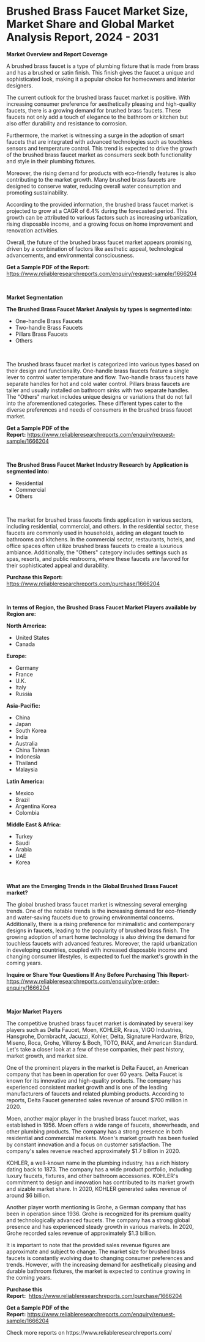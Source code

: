 <p><h1>Brushed Brass Faucet Market Size, Market Share and Global Market Analysis Report, 2024 - 2031</h1></p><p><strong>Market Overview and Report Coverage</strong></p>
<p><p>A brushed brass faucet is a type of plumbing fixture that is made from brass and has a brushed or satin finish. This finish gives the faucet a unique and sophisticated look, making it a popular choice for homeowners and interior designers.</p><p>The current outlook for the brushed brass faucet market is positive. With increasing consumer preference for aesthetically pleasing and high-quality faucets, there is a growing demand for brushed brass faucets. These faucets not only add a touch of elegance to the bathroom or kitchen but also offer durability and resistance to corrosion.</p><p>Furthermore, the market is witnessing a surge in the adoption of smart faucets that are integrated with advanced technologies such as touchless sensors and temperature control. This trend is expected to drive the growth of the brushed brass faucet market as consumers seek both functionality and style in their plumbing fixtures.</p><p>Moreover, the rising demand for products with eco-friendly features is also contributing to the market growth. Many brushed brass faucets are designed to conserve water, reducing overall water consumption and promoting sustainability.</p><p>According to the provided information, the brushed brass faucet market is projected to grow at a CAGR of 6.4% during the forecasted period. This growth can be attributed to various factors such as increasing urbanization, rising disposable income, and a growing focus on home improvement and renovation activities.</p><p>Overall, the future of the brushed brass faucet market appears promising, driven by a combination of factors like aesthetic appeal, technological advancements, and environmental consciousness.</p></p>
<p><strong>Get a Sample PDF of the Report:</strong> <a href="https://www.reliableresearchreports.com/enquiry/request-sample/1666204">https://www.reliableresearchreports.com/enquiry/request-sample/1666204</a></p>
<p>&nbsp;</p>
<p><strong>Market Segmentation</strong></p>
<p><strong>The Brushed Brass Faucet Market Analysis by types is segmented into:</strong></p>
<p><ul><li>One-handle Brass Faucets</li><li>Two-handle Brass Faucets</li><li>Pillars Brass Faucets</li><li>Others</li></ul></p>
<p>&nbsp;</p>
<p><p>The brushed brass faucet market is categorized into various types based on their design and functionality. One-handle brass faucets feature a single lever to control water temperature and flow. Two-handle brass faucets have separate handles for hot and cold water control. Pillars brass faucets are taller and usually installed on bathroom sinks with two separate handles. The "Others" market includes unique designs or variations that do not fall into the aforementioned categories. These different types cater to the diverse preferences and needs of consumers in the brushed brass faucet market.</p></p>
<p><strong>Get a Sample PDF of the Report:</strong>&nbsp;<a href="https://www.reliableresearchreports.com/enquiry/request-sample/1666204">https://www.reliableresearchreports.com/enquiry/request-sample/1666204</a></p>
<p>&nbsp;</p>
<p><strong>The Brushed Brass Faucet Market Industry Research by Application is segmented into:</strong></p>
<p><ul><li>Residential</li><li>Commercial</li><li>Others</li></ul></p>
<p>&nbsp;</p>
<p><p>The market for brushed brass faucets finds application in various sectors, including residential, commercial, and others. In the residential sector, these faucets are commonly used in households, adding an elegant touch to bathrooms and kitchens. In the commercial sector, restaurants, hotels, and office spaces often utilize brushed brass faucets to create a luxurious ambiance. Additionally, the "Others" category includes settings such as spas, resorts, and public restrooms, where these faucets are favored for their sophisticated appeal and durability.</p></p>
<p><strong>Purchase this Report:</strong>&nbsp; <a href="https://www.reliableresearchreports.com/purchase/1666204">https://www.reliableresearchreports.com/purchase/1666204</a></p>
<p>&nbsp;</p>
<p><strong>In terms of Region, the Brushed Brass Faucet Market Players available by Region are:</strong></p>
<p>
    <p> <strong> North America: </strong>
        <ul>
            <li>United States</li>
            <li>Canada</li>
        </ul>
        </p> 
    <p> <strong> Europe: </strong>
        <ul>
            <li>Germany</li>
            <li>France</li>
            <li>U.K.</li>
            <li>Italy</li>
            <li>Russia</li>
        </ul>
        </p> 
    <p> <strong> Asia-Pacific: </strong>
        <ul>
            <li>China</li>
            <li>Japan</li>
            <li>South Korea</li>
            <li>India</li>
            <li>Australia</li>
            <li>China Taiwan</li>
            <li>Indonesia</li>
            <li>Thailand</li>
            <li>Malaysia</li>
        </ul>
        </p> 
    <p> <strong> Latin America: </strong>
        <ul>
            <li>Mexico</li>
            <li>Brazil</li>
            <li>Argentina Korea</li>
            <li>Colombia</li>
        </ul>
        </p> 
    <p> <strong> Middle East & Africa: </strong>
        <ul>
            <li>Turkey</li>
            <li>Saudi</li>
            <li>Arabia</li>
            <li>UAE</li>
            <li>Korea</li>
        </ul>
    </p>
    </p>
<p>&nbsp;</p>
<p><strong>What are the Emerging Trends in the Global Brushed Brass Faucet market?</strong></p>
<p><p>The global brushed brass faucet market is witnessing several emerging trends. One of the notable trends is the increasing demand for eco-friendly and water-saving faucets due to growing environmental concerns. Additionally, there is a rising preference for minimalistic and contemporary designs in faucets, leading to the popularity of brushed brass finish. The growing adoption of smart home technology is also driving the demand for touchless faucets with advanced features. Moreover, the rapid urbanization in developing countries, coupled with increased disposable income and changing consumer lifestyles, is expected to fuel the market's growth in the coming years.</p></p>
<p><strong>Inquire or Share Your Questions If Any Before Purchasing This Report</strong>- <a href="https://www.reliableresearchreports.com/enquiry/pre-order-enquiry/1666204">https://www.reliableresearchreports.com/enquiry/pre-order-enquiry/1666204</a></p>
<p>&nbsp;</p>
<p><strong>Major Market Players</strong></p>
<p><p>The competitive brushed brass faucet market is dominated by several key players such as Delta Faucet, Moen, KOHLER, Kraus, VIGO Industries, Hansgrohe, Dornbracht, Jacuzzi, Kohler, Delta, Signature Hardware, Brizo, Miseno, Roca, Grohe, Villeroy & Boch, TOTO, INAX, and American Standard. Let's take a closer look at a few of these companies, their past history, market growth, and market size.</p><p>One of the prominent players in the market is Delta Faucet, an American company that has been in operation for over 60 years. Delta Faucet is known for its innovative and high-quality products. The company has experienced consistent market growth and is one of the leading manufacturers of faucets and related plumbing products. According to reports, Delta Faucet generated sales revenue of around $700 million in 2020.</p><p>Moen, another major player in the brushed brass faucet market, was established in 1956. Moen offers a wide range of faucets, showerheads, and other plumbing products. The company has a strong presence in both residential and commercial markets. Moen's market growth has been fueled by constant innovation and a focus on customer satisfaction. The company's sales revenue reached approximately $1.7 billion in 2020.</p><p>KOHLER, a well-known name in the plumbing industry, has a rich history dating back to 1873. The company has a wide product portfolio, including luxury faucets, fixtures, and other bathroom accessories. KOHLER's commitment to design and innovation has contributed to its market growth and sizable market share. In 2020, KOHLER generated sales revenue of around $6 billion.</p><p>Another player worth mentioning is Grohe, a German company that has been in operation since 1936. Grohe is recognized for its premium quality and technologically advanced faucets. The company has a strong global presence and has experienced steady growth in various markets. In 2020, Grohe recorded sales revenue of approximately $1.3 billion.</p><p>It is important to note that the provided sales revenue figures are approximate and subject to change. The market size for brushed brass faucets is constantly evolving due to changing consumer preferences and trends. However, with the increasing demand for aesthetically pleasing and durable bathroom fixtures, the market is expected to continue growing in the coming years.</p></p>
<p><strong>Purchase this Report:</strong>&nbsp;&nbsp;<a href="https://www.reliableresearchreports.com/purchase/1666204">https://www.reliableresearchreports.com/purchase/1666204</a></p>
<p></p>
<p><strong>Get a Sample PDF of the Report:</strong>&nbsp;<a href="https://www.reliableresearchreports.com/enquiry/request-sample/1666204">https://www.reliableresearchreports.com/enquiry/request-sample/1666204</a></p>
<p>Check more reports on https://www.reliableresearchreports.com/</p>